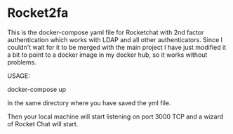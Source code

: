 # Rocket2fa

This is the docker-compose yaml file for Rocketchat with 2nd factor authentication which works with LDAP and all other
authenticators. 
Since I couldn't wait for it to be merged with the main project I have just modified it a bit to point to a docker image in my docker
hub, so it works without problems.

USAGE:

docker-compose up

In the same directory where you have saved the yml file.

Then your local machine will start listening on port 3000 TCP and a wizard of Rocket Chat will start.

